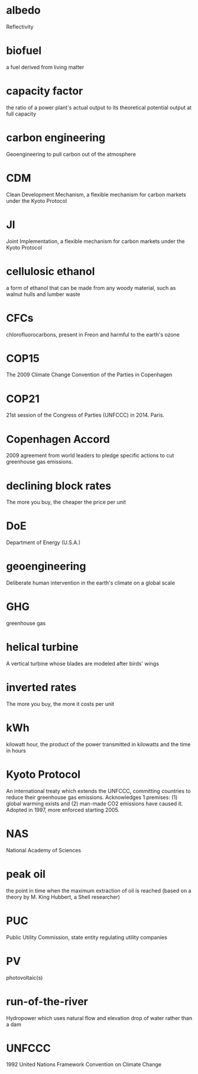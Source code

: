 # albedo
Reflectivity

# biofuel
a fuel derived from living matter

# capacity factor
the ratio of a power plant's actual output to its theoretical potential output at full capacity

# carbon engineering
Geoengineering to pull carbon out of the atmosphere

# CDM
Clean Development Mechanism, a flexible mechanism for carbon markets under the Kyoto Protocol

# JI
Joint Implementation, a flexible mechanism for carbon markets under the Kyoto Protocol

# cellulosic ethanol
a form of ethanol that can be made from any woody material, such as walnut hulls and lumber waste

# CFCs
chlorofluorocarbons, present in Freon and harmful to the earth's ozone

# COP15
The 2009 Climate Change Convention of the Parties in Copenhagen

# COP21
21st session of the Congress of Parties (UNFCCC) in 2014. Paris.

# Copenhagen Accord
2009 agreement from world leaders to pledge specific actions to cut greenhouse gas emissions.

# declining block rates
The more you buy, the cheaper the price per unit

# DoE
Department of Energy (U.S.A.)

# geoengineering
Deliberate human intervention in the earth's climate on a global scale

# GHG
greenhouse gas

# helical turbine
A vertical turbine whose blades are modeled after birds' wings

# inverted rates
The more you buy, the more it costs per unit

# kWh
kilowatt hour, the product of the power transmitted in kilowatts and the time in hours

# Kyoto Protocol
An international treaty which extends the UNFCCC, committing countries to reduce their greenhouse gas emissions. Acknowledges 1 premises: (1) global warming exists and (2) man-made CO2 emissions have caused it. Adopted in 1997, more enforced starting 2005.

# NAS
National Academy of Sciences

# peak oil
the point in time when the maximum extraction of oil is reached (based on a theory by M. King Hubbert, a Shell researcher)

# PUC
Public Utility Commission, state entity regulating utility companies

# PV
photovoltaic(s)

# run-of-the-river
Hydropower which uses natural flow and elevation drop of water rather than a dam

# UNFCCC
1992 United Nations Framework Convention on Climate Change
